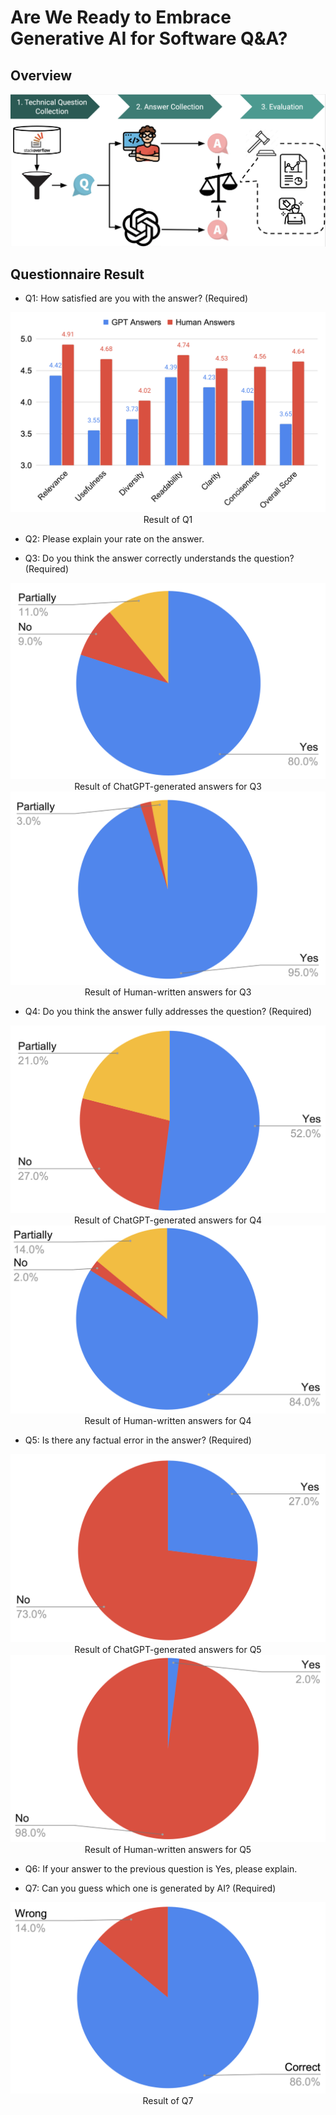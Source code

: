 # Are We Ready to Embrace Generative AI for Software Q&A?

## Overview

<img src="results/overview.png"/>

## Questionnaire Result

- Q1: How satisfied are you with the answer? (Required)

<img src="results/q1-all.png"/>
<div align="center">
  Result of Q1
</div>


- Q2: Please explain your rate on the answer.

- Q3: Do you think the answer correctly understands the question? (Required)

<img src="results/q3-gpt-all.png"/>
<div align="center">
  Result of ChatGPT-generated answers for Q3
</div>

<img src="results/q3-human-all.png"/>
<div align="center">
  Result of Human-written answers for Q3
</div>

- Q4: Do you think the answer fully addresses the question? (Required)

<img src="results/q4-gpt-all.png"/>
<div align="center">
  Result of ChatGPT-generated answers for Q4
</div>

<img src="results/q4-human-all.png"/>
<div align="center">
  Result of Human-written answers for Q4
</div>

- Q5: Is there any factual error in the answer?  (Required)

<img src="results/q5-gpt-all.png"/>
<div align="center">
  Result of ChatGPT-generated answers for Q5
</div>

<img src="results/q5-human-all.png"/>
<div align="center">
  Result of Human-written answers for Q5
</div>

- Q6: If your answer to the previous question is Yes, please explain.


- Q7: Can you guess which one is generated by AI? (Required)

<img src="results/q7-all.png"/>
<div align="center">
  Result of Q7
</div>
